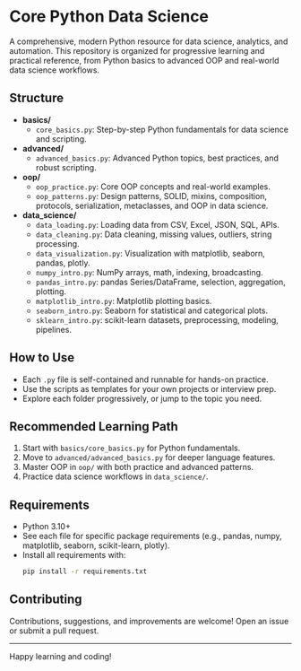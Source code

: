 # Core Python Data Science

A comprehensive, modern Python resource for data science, analytics, and automation. This repository is organized for progressive learning and practical reference, from Python basics to advanced OOP and real-world data science workflows.

## Structure

- **basics/**
  - `core_basics.py`: Step-by-step Python fundamentals for data science and scripting.
- **advanced/**
  - `advanced_basics.py`: Advanced Python topics, best practices, and robust scripting.
- **oop/**
  - `oop_practice.py`: Core OOP concepts and real-world examples.
  - `oop_patterns.py`: Design patterns, SOLID, mixins, composition, protocols, serialization, metaclasses, and OOP in data science.
- **data_science/**
  - `data_loading.py`: Loading data from CSV, Excel, JSON, SQL, APIs.
  - `data_cleaning.py`: Data cleaning, missing values, outliers, string processing.
  - `data_visualization.py`: Visualization with matplotlib, seaborn, pandas, plotly.
  - `numpy_intro.py`: NumPy arrays, math, indexing, broadcasting.
  - `pandas_intro.py`: pandas Series/DataFrame, selection, aggregation, plotting.
  - `matplotlib_intro.py`: Matplotlib plotting basics.
  - `seaborn_intro.py`: Seaborn for statistical and categorical plots.
  - `sklearn_intro.py`: scikit-learn datasets, preprocessing, modeling, pipelines.


## How to Use

- Each `.py` file is self-contained and runnable for hands-on practice.
- Use the scripts as templates for your own projects or interview prep.
- Explore each folder progressively, or jump to the topic you need.

## Recommended Learning Path

1. Start with `basics/core_basics.py` for Python fundamentals.
2. Move to `advanced/advanced_basics.py` for deeper language features.
3. Master OOP in `oop/` with both practice and advanced patterns.
4. Practice data science workflows in `data_science/`.

## Requirements

- Python 3.10+
- See each file for specific package requirements (e.g., pandas, numpy, matplotlib, seaborn, scikit-learn, plotly).
- Install all requirements with:
  ```sh
  pip install -r requirements.txt
  ```

## Contributing

Contributions, suggestions, and improvements are welcome! Open an issue or submit a pull request.

---

Happy learning and coding!
